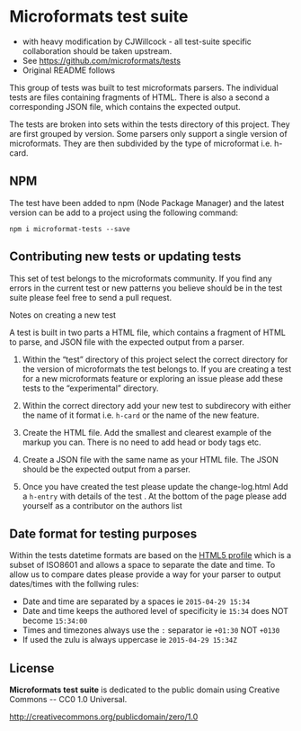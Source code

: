 # Microformats test suite

 * with heavy modification by CJWillcock - all test-suite specific collaboration should be taken upstream. 
 * See https://github.com/microformats/tests
 * Original README follows

This group of tests was built to test microformats parsers. The individual tests are files containing fragments of HTML.  There is also a second a corresponding JSON file, which contains the expected output. 

The tests are broken into sets within the tests directory of this project. They are first grouped by version. Some parsers only support a single version of microformats. They are then subdivided by the type of microformat i.e. h-card.


## NPM

The test have been added to npm (Node Package Manager) and the latest version can be add to a project using the following command:

    npm i microformat-tests --save


## Contributing new tests or updating tests

This set of test belongs to the microformats community. If you find any errors in the current test or new patterns you believe should be in the test suite please feel free to send a pull request. 

Notes on creating a new test

A test is built in two parts a HTML file, which contains a fragment of HTML to parse, and JSON file with the expected output from a parser.

1. Within the “test” directory of this project select the correct directory for the version of microformats the test belongs to. If you are creating a test for a new microformats feature or exploring an issue please add these tests to the “experimental” directory.

2. Within the correct directory add your new test to subdirecory with either the name of it format i.e. `h-card` or the name of the new feature.

3. Create the HTML file. Add the smallest and clearest example of the markup you can. There is no need to add head or body tags etc.

4. Create a JSON file with the same name as your HTML file. The JSON should be the expected output from a parser.

5. Once you have created the test please update the change-log.html Add a `h-entry` with details of the test . At the bottom of the page please add yourself as a contributor on the authors list


## Date format for testing purposes

Within the tests datetime formats are based on the [HTML5 profile](http://www.w3.org/TR/html5/infrastructure.html#dates-and-times) which is a subset of ISO8601 and allows a space to separate the date and time. To allow us to compare dates please provide a way for your parser to output dates/times with the follwing rules:

* Date and time are separated by a spaces ie `2015-04-29 15:34`
* Date and time keeps the authored level of specificity  ie `15:34` does NOT become `15:34:00`
* Times and timezones always use the `:` separator ie `+01:30` NOT `+0130`
* If used the zulu is always uppercase ie `2015-04-29 15:34Z`


## License

**Microformats test suite** is dedicated to the public domain using Creative Commons -- CC0 1.0 Universal.

http://creativecommons.org/publicdomain/zero/1.0